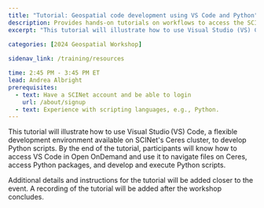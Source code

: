 ```yaml
---
title: "Tutorial: Geospatial code development using VS Code and Python"
description: Provides hands-on tutorials on workflows to access the SCINet HPC systems and conduct geospatial research at scale and fosters geospatial research efforts.
excerpt: "This tutorial will illustrate how to use Visual Studio (VS) Code, a flexible development environment available on SCINet's Ceres cluster, to develop Python scripts. By the end of the tutorial, participants will know how to access VS Code in Open OnDemand and use it to navigate files on Ceres, access Python packages, and develop and execute Python scripts."
 
categories: [2024 Geospatial Workshop] 

sidenav_link: /training/resources

time: 2:45 PM - 3:45 PM ET
lead: Andrea Albright
prerequisites:
  - text: Have a SCINet account and be able to login 
    url: /about/signup
  - text: Experience with scripting languages, e.g., Python. 
---
```


This tutorial will illustrate how to use Visual Studio (VS) Code, a flexible development environment available on SCINet's Ceres cluster, to develop Python scripts. By the end of the tutorial, participants will know how to access VS Code in Open OnDemand and use it to navigate files on Ceres, access Python packages, and develop and execute Python scripts. 

Additional details and instructions for the tutorial will be added closer to the event. A recording of the tutorial will be added after the workshop concludes. 


